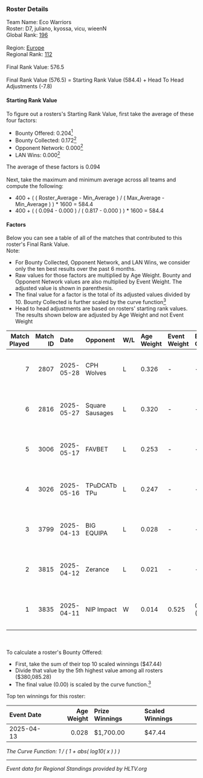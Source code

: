 ### Roster Details<br />
Team Name: Eco Warriors<br />
Roster: D7, juliano, kyossa, vicu, wieenN<br />
Global Rank: [196](../../standings_global_2025_10_06.md)<br />
<br />
Region: [Europe]( ../../standings_europe_2025_10_06.md)<br />
Regional Rank: [112]( ../../standings_europe_2025_10_06.md)<br />
<br />
Final Rank Value:  576.5<br />
<br />
Final Rank Value (576.5) = Starting Rank Value (584.4) + Head To Head Adjustments (-7.8)<br />

#### Starting Rank Value<br />
To figure out a rosters's Starting Rank Value, first take the average of these four factors:<br />
- Bounty Offered: 0.204[<sup>1</sup>](#table2)
- Bounty Collected: 0.172[<sup>2</sup>](#table1)
- Opponent Network: 0.000[<sup>2</sup>](#table1)
- LAN Wins: 0.000[<sup>2</sup>](#table1)

The average of these factors is 0.094<br />
<br />
Next, take the maximum and minimum average across all teams and compute the following:<br />
- 400 + ( ( Roster_Average - Min_Average ) / ( Max_Average - Min_Average ) ) * 1600 = 584.4
- 400 + ( ( 0.094 - 0.000 ) / ( 0.817 - 0.000 ) ) * 1600 = 584.4


#### Factors<br />
Below you can see a table of all of the matches that contributed to this roster's Final Rank Value.<br />
Note:<br />

- For Bounty Collected, Opponent Network, and LAN Wins, we consider only the ten best results over the past 6 months.
- Raw values for those factors are multiplied by Age Weight. Bounty and Opponent Network values are also multiplied by Event Weight. The adjusted value is shown in parenthesis.
- The final value for a factor is the total of its adjusted values divided by 10. Bounty Collected is further scaled by the curve function[<sup>3</sup>](#curveFunction)
- Head to head adjustments are based on rosters' starting rank values. The results shown below are adjusted by Age Weight and not Event Weight
<span id="table1"></span><br />


| Match Played | Match ID | Date       | Opponent        | W/L | Age Weight | Event Weight | Bounty Collected | Opponent Network | LAN Wins  | H2H Adj. | Roster                            |
| -: | -: | :- | :- | :- | :- | :- | :- | :- | :- | -: | :- |
|            7 |     2807 | 2025-05-28 | CPH Wolves      | L   | 0.326      | -            | -                | -                | -         |    -1.60 | D7, juliano, kyossa, vicu, wieenN |
|            6 |     2816 | 2025-05-27 | Square Sausages | L   | 0.320      | -            | -                | -                | -         |    -4.01 | D7, juliano, kyossa, vicu, wieenN |
|            5 |     3006 | 2025-05-17 | FAVBET          | L   | 0.253      | -            | -                | -                | -         |    -1.03 | D7, juliano, kyossa, vicu, wieenN |
|            4 |     3026 | 2025-05-16 | TPuDCATb TPu    | L   | 0.247      | -            | -                | -                | -         |    -0.81 | D7, juliano, kyossa, vicu, wieenN |
|            3 |     3799 | 2025-04-13 | BIG EQUIPA      | L   | 0.028      | -            | -                | -                | -         |    -0.46 | D7, juliano, kyossa, vicu, wieenN |
|            2 |     3815 | 2025-04-12 | Zerance         | L   | 0.021      | -            | -                | -                | -         |    -0.24 | D7, juliano, kyossa, vicu, wieenN |
|            1 |     3835 | 2025-04-11 | NIP Impact      | W   | 0.014      | 0.525        | 0.021 (0.000)    | 0.065 (0.000)    | 0 (0.000) |     0.32 | D7, juliano, kyossa, vicu, wieenN |

<br />
<span id="table2"></span><br />
To calculate a roster's Bounty Offered:<br />

- First, take the sum of their top 10 scaled winnings ($47.44)
- Divide that value by the 5th highest value among all rosters ($380,085.28)
- The final value (0.00) is scaled by the curve function.[<sup>3</sup>](#curveFunction)

Top ten winnings for this roster:<br />

| Event Date | Age Weight | Prize Winnings | Scaled Winnings |
| :- | -: | :- | :- |
| 2025-04-13 |      0.028 | $1,700.00      | $47.44          |


<span id="curveFunction"></span>_The Curve Function: 1 / ( 1 + abs( log10( x ) ) )_<br />

---
_Event data for Regional Standings provided by HLTV.org_<br />
